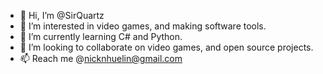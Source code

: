 - 👋 Hi, I’m @SirQuartz
- 👀 I’m interested in video games, and making software tools.
- 🌱 I’m currently learning C# and Python.
- 💞️ I’m looking to collaborate on video games, and open source projects.
- 📫 Reach me @nicknhuelin@gmail.com

<!---
SirQuartz/SirQuartz is a ✨ special ✨ repository because its `README.md` (this file) appears on your GitHub profile.
You can click the Preview link to take a look at your changes.
--->
